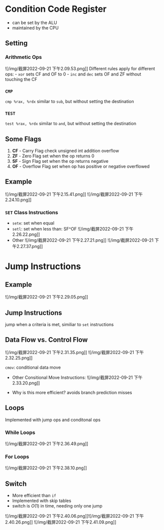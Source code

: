# Condition Code Register
- can be set by the ALU
- maintained by the CPU


## Setting
### Arithmetic Ops
![/img/截屏2022-09-21 下午2.09.53.png]]
	Different rules apply for different ops:
	- `xor` sets CF and OF to 0
	- `inc` and `dec` sets OF and ZF without touching the CF

### `CMP`
`cmp %rax, %rdx`
similar to `sub`, but without setting the destination

### `TEST`
`test %rax, %rdx`
similar to `and`, but without setting the destination


## Some Flags
1. **CF** - Carry Flag
	check unsigned int addition overflow
2. **ZF** - Zero Flag
	set when the op returns 0
3. **SF** - Sign Flag
	set when the op returns negative
4. **OF** - Overflow Flag
	set when op has positive or negative overflowed


## Example
![/img/截屏2022-09-21 下午2.15.41.png]]
![/img/截屏2022-09-21 下午2.24.10.png]]

### `SET` Class Instructions
- `sete`: set when equal
- `setl`: set when less than: SF^OF
![/img/截屏2022-09-21 下午2.26.22.png]]
- Other
![/img/截屏2022-09-21 下午2.27.21.png]]
![/img/截屏2022-09-21 下午2.27.37.png]]


# Jump Instructions
## Example
![/img/截屏2022-09-21 下午2.29.05.png]]


## Jump Instructions
jump when a criteria is met, similiar to `set` instructions


## Data Flow vs. Control Flow
![/img/截屏2022-09-21 下午2.31.35.png]]
![/img/截屏2022-09-21 下午2.32.25.png]]

`cmov`: conditional data move

- Other Consitional Move Instructions:
![/img/截屏2022-09-21 下午2.33.20.png]]

- Why is this more efficient?
	avoids branch prediction misses


## Loops
Implemented with jump ops and conditonal ops

### While Loops
![/img/截屏2022-09-21 下午2.36.49.png]]

### For Loops
![/img/截屏2022-09-21 下午2.38.10.png]]


## Switch
- More efficient than `if`
- Implemented with skip tables
- switch is $O(1)$ in time, needing only one jump

![/img/截屏2022-09-21 下午2.40.06.png]]![/img/截屏2022-09-21 下午2.40.26.png]]
![/img/截屏2022-09-21 下午2.41.09.png]]